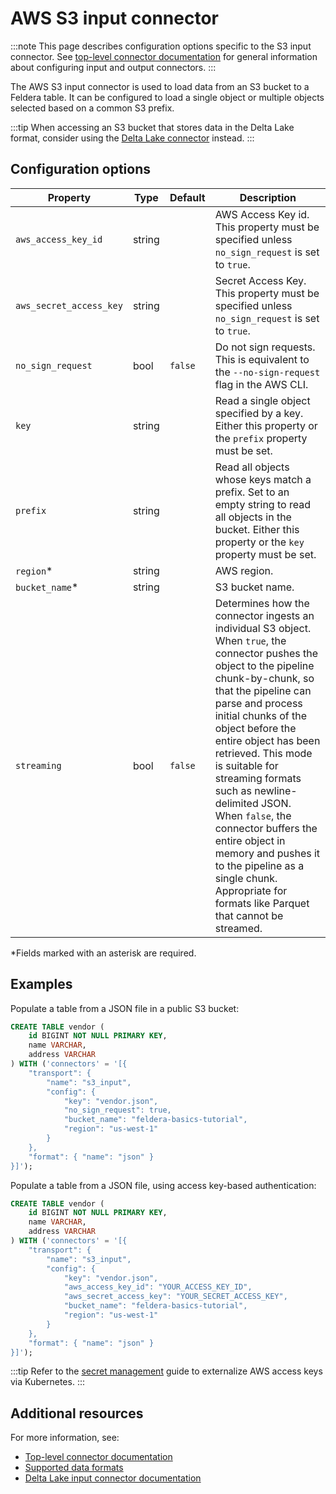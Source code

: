# AWS S3 input connector

:::note
This page describes configuration options specific to the S3 input connector.
See [top-level connector documentation](/connectors/) for general information
about configuring input and output connectors.
:::

The AWS S3 input connector is used to load data from an S3 bucket to a Feldera table.
It can be configured to load a single object or multiple objects selected based on a
common S3 prefix.

:::tip
When accessing an S3 bucket that stores data in the Delta Lake format, consider
using the [Delta Lake connector](/connectors/source/delta) instead.
:::

## Configuration options

| Property                      | Type   | Default    | Description   |
|-------------------------------|--------|------------|---------------|
| `aws_access_key_id`           | string |            | AWS Access Key id. This property must be specified unless `no_sign_request` is set to `true`.|
| `aws_secret_access_key`       | string |            | Secret Access Key. This property must be specified unless `no_sign_request` is set to `true`.|
| `no_sign_request`             | bool   | `false`    | Do not sign requests. This is equivalent to the `--no-sign-request` flag in the AWS CLI. |
| `key`                         | string |            | Read a single object specified by a key. Either this property or the `prefix` property must be set. |
| `prefix`                      | string |            | Read all objects whose keys match a prefix. Set to an empty string to read all objects in the bucket. Either this property or the `key` property must be set. |
| `region`*                     | string |            | AWS region. |
| `bucket_name`*                | string |            | S3 bucket name. |
| `streaming`                   | bool   | `false`    | Determines how the connector ingests an individual S3 object. When `true`, the connector pushes the object to the pipeline chunk-by-chunk, so that the pipeline can parse and process initial chunks of the object before the entire object has been retrieved. This mode is suitable for streaming formats such as newline-delimited JSON. When `false`, the connector buffers the entire object in memory and pushes it to the pipeline as a single chunk. Appropriate for formats like Parquet that cannot be streamed.|

*Fields marked with an asterisk are required.

## Examples

Populate a table from a JSON file in a public S3 bucket:

```sql
CREATE TABLE vendor (
    id BIGINT NOT NULL PRIMARY KEY,
    name VARCHAR,
    address VARCHAR
) WITH ('connectors' = '[{
    "transport": {
        "name": "s3_input",
        "config": {
            "key": "vendor.json",
            "no_sign_request": true,
            "bucket_name": "feldera-basics-tutorial",
            "region": "us-west-1"
        }
    },
    "format": { "name": "json" }
}]');
```

Populate a table from a JSON file, using access key-based authentication:

```sql
CREATE TABLE vendor (
    id BIGINT NOT NULL PRIMARY KEY,
    name VARCHAR,
    address VARCHAR
) WITH ('connectors' = '[{
    "transport": {
        "name": "s3_input",
        "config": {
            "key": "vendor.json",
            "aws_access_key_id": "YOUR_ACCESS_KEY_ID",
            "aws_secret_access_key": "YOUR_SECRET_ACCESS_KEY",
            "bucket_name": "feldera-basics-tutorial",
            "region": "us-west-1"
        }
    },
    "format": { "name": "json" }
}]');
```

:::tip
Refer to the [secret management](../../enterprise/kubernetes-guides/secret-management) guide
to externalize AWS access keys via Kubernetes.
:::


## Additional resources

For more information, see:

* [Top-level connector documentation](/connectors/)
* [Supported data formats](/formats)
* [Delta Lake input connector documentation](/connectors/sources/delta)
